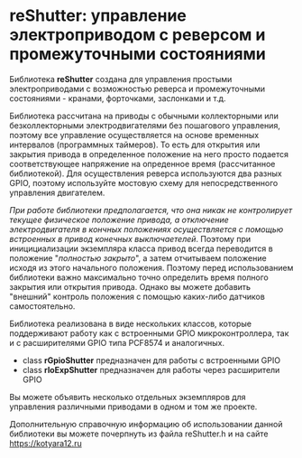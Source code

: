 # reShutter: управление электроприводом с реверсом и промежуточными состояниями

Библиотека **reShutter** создана для управления простыми электроприводами с возможностью реверса и промежуточными состояниями - кранами, форточками, заслонками и т.д. 

Библиотека рассчитана на приводы с обычными коллекторными или безколлекторными электродвигателями без пошагового управления, поэтому все управление осуществляется на основе временных интервалов (программных таймеров). То есть для открытия или закрытия привода в определенное положение на него просто подается соответствующее напряжение на опреденное время (рассчитанное библиотекой). Для осуществления реверса используются два разных GPIO, поэтому используйте мостовую схему для непосредственного управления двигателем. 

_При работе библиотеки предполагается, что она никак не контролирует текущее физическое положение привода, а отключение электродвигателя в кончных положениях осуществляется с помощью встроенных в привод конечных выключаетелей_. Поэтому при иницициализации экземпляра класса привод всегда переводится в положение "_полностью закрыто_", а затем отчитываем положение исходя из этого начального положения. Поэтому перед использованием библиотеки важно максимально точно определить время полного закрытия или открытия привода. Однако вы можете добавить "внешний" контроль положения с помощью каких-либо датчиков самостоятельно.

Библиотека реализована в виде нескольких классов, которые поддерживают работу как с встроенными GPIO микроконтроллера, так и с расширителями GPIO типа PCF8574 и аналогичных. 

- class __rGpioShutter__ предназначен для работы с встроенными GPIO
- class __rIoExpShutter__ предназначен для работы через расширители GPIO

Вы можете объявить несколько отдельных экземпляров для управления различными приводами в одном и том же проекте.

Дополнительную справочную информацию об использовании данной библиотеки вы можете почерпнуть из файла reShutter.h и на сайте https://kotyara12.ru